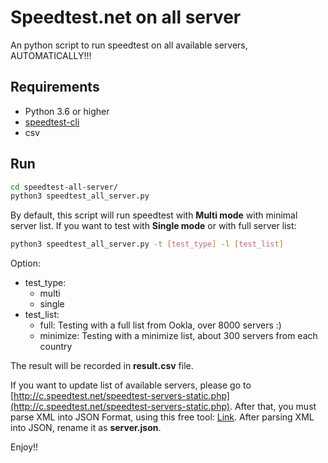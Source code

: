 # Speedtest.net on all server

An python script to run speedtest on all available servers, AUTOMATICALLY!!!

## Requirements

- Python 3.6 or higher
- [speedtest-cli](https://github.com/sivel/speedtest-cli)
- csv

## Run
```sh
cd speedtest-all-server/
python3 speedtest_all_server.py
```

By default, this script will run speedtest with <b>Multi mode</b> with minimal server list. If you want to test with <b>Single mode</b> or with full server list:

```sh
python3 speedtest_all_server.py -t [test_type] -l [test_list]
```

Option:
- test_type:
    - multi
    - single
- test_list:
    - full: Testing with a full list from Ookla, over 8000 servers :)
    - minimize: Testing with a minimize list, about 300 servers from each country



The result will be recorded in <b>result.csv</b> file. 

If you want to update list of available servers, please go to [http://c.speedtest.net/speedtest-servers-static.php](http://c.speedtest.net/speedtest-servers-static.php). After that, you must parse XML into JSON Format, using this free tool: [Link](https://codebeautify.org/xmltojson). After parsing XML into JSON, rename it as <b>server.json</b>.

Enjoy!!